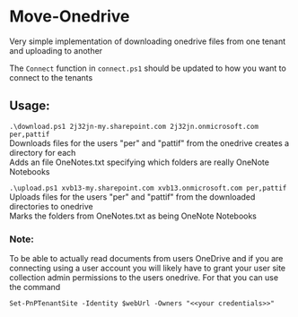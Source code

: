 # Move-Onedrive

Very simple implementation of downloading onedrive files from one tenant and uploading to another

The `Connect` function in `connect.ps1` should be updated to how you want to connect to the tenants

## Usage:

`.\download.ps1 2j32jn-my.sharepoint.com 2j32jn.onmicrosoft.com per,pattif`  
Downloads files for the users "per" and "pattif" from the onedrive creates a directory for each  
Adds an file OneNotes.txt specifying which folders are really OneNote Notebooks

`.\upload.ps1 xvb13-my.sharepoint.com xvb13.onmicrosoft.com per,pattif`  
Uploads files for the users "per" and "pattif" from the downloaded directories to onedrive  
Marks the folders from OneNotes.txt as being OneNote Notebooks



### Note:

To be able to actually read documents from users OneDrive and if you are connecting using a user account you will likely have to grant your user site collection admin permissions to the users onedrive. For that you can use the command

`Set-PnPTenantSite -Identity $webUrl -Owners "<<your credentials>>"` 